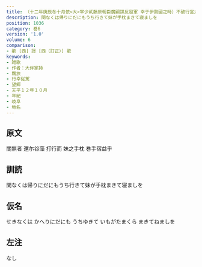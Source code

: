 ```yaml
---
title: （十二年庚辰冬十月依<大>宰少貳藤原朝臣廣嗣謀反發軍 幸于伊勢國之時）不破行宮大伴宿祢家持作歌一首
description: 関なくは帰りにだにもうち行きて妹が手枕まきて寝ましを
position: 1036
category: 巻6
version: '1.0'
volume: 6
comparison:
- 歌 [西] 謌 [西（訂正）] 歌
keywords:
- 雑歌
- 作者：大伴家持
- 羈旅
- 行幸従駕
- 望郷
- 天平１２年１０月
- 年紀
- 岐阜
- 地名
---
```


## 原文

關無者 還尓谷藻 打行而 妹之手枕 巻手宿益乎

## 訓読

関なくは帰りにだにもうち行きて妹が手枕まきて寝ましを

## 仮名

せきなくは かへりにだにも うちゆきて いもがたまくら まきてねましを

## 左注

なし
